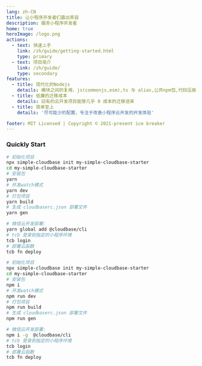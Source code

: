 ```yaml
---
lang: zh-CN
title: 让小程序开发者们露出笑容
description: 服务小程序开发者
home: true
heroImage: /logo.png
actions:
  - text: 快速上手
    link: /zh/guide/getting-started.html
    type: primary
  - text: 项目简介
    link: /zh/guide/
    type: secondary
features:
  - title: 现代化的Nodejs
    details: 模块之间的复用，js(commonjs,esm),ts 与 alias,公共npm包,代码压缩支持
  - title: 低廉的迁移成本
    details: 旧有的云开发项目能够几乎 0 成本的迁移进来
  - title: 简单至上
    details: '尽可能少的配置，专注于改善小程序云开发的开发体验'

footer: MIT Licensed | Copyright © 2021-present ice breaker
---
```


### Quickly Start

<CodeGroup>
  <CodeGroupItem title="YARN" active>

```bash
# 初始化项目
npx simple-cloudbase init my-simple-cloudbase-starter
cd my-simple-cloudbase-starter
# 安装包
yarn
# 开发watch模式
yarn dev
# 打包项目
yarn build
# 生成 cloudbaserc.json 部署文件
yarn gen

# 微信云开发部署:
yarn global add @cloudbase/cli
# tcb 登录到指定的小程序环境
tcb login
# 部署云函数
tcb fn deploy
```

  </CodeGroupItem>

  <CodeGroupItem title="NPM">

```bash
# 初始化项目
npx simple-cloudbase init my-simple-cloudbase-starter
cd my-simple-cloudbase-starter
# 安装包
npm i
# 开发watch模式
npm run dev
# 打包项目
npm run build
# 生成 cloudbaserc.json 部署文件
npm run gen

# 微信云开发部署:
npm i -g  @cloudbase/cli
# tcb 登录到指定的小程序环境
tcb login
# 部署云函数
tcb fn deploy
```

  </CodeGroupItem>
</CodeGroup>
